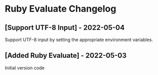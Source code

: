 # Ruby Evaluate Changelog

## [Support UTF-8 Input] - 2022-05-04
Support UTF-8 input by setting the appropriate environment variables.

## [Added Ruby Evaluate] - 2022-05-03

Initial version code
